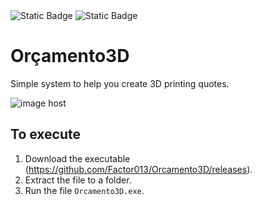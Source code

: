 <img alt="Static Badge" src="https://img.shields.io/badge/.NetDesktop%20-%20grey?label=C%23&labelColor=purple">
<img alt="Static Badge" src="https://img.shields.io/badge/1.0.0%20-%20grey?label=Version&labelColor=blue">

# Orçamento3D

Simple system to help you create 3D printing quotes.

<img src="https://images2.imgbox.com/3b/d7/nQF4zlnf_o.jpeg" alt="image host"/>

## To execute

1. Download the executable (https://github.com/Factor013/Orcamento3D/releases).
2. Extract the file to a folder.
3. Run the file `Orcamento3D.exe`.

